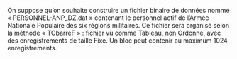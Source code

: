 On suppose qu’on souhaite construire un fichier binaire de données nommé « PERSONNEL-ANP_DZ.dat »
contenant le personnel actif de l’Armée Nationale Populaire des six régions militaires. Ce fichier sera organisé
selon la méthode « TObarreF » : fichier vu comme Tableau, non Ordonné, avec des enregistrements de taille Fixe.
Un bloc peut contenir au maximum 1024 enregistrements.
